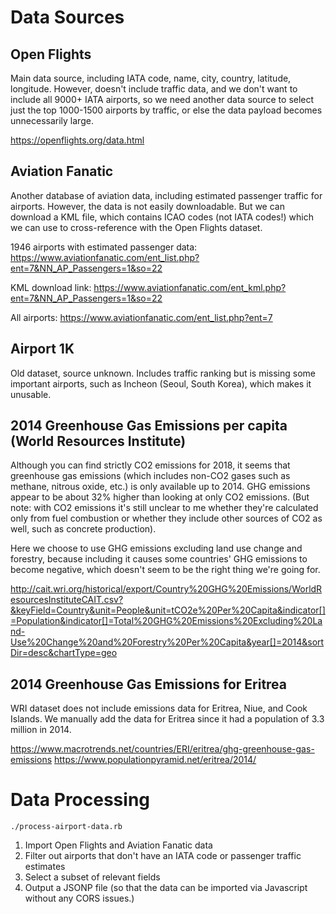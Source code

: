# Data Sources

## Open Flights

Main data source, including IATA code, name, city, country, latitude, longitude.
However, doesn't include traffic data, and we don't want to include all 9000+
IATA airports, so we need another data source to select just the top 1000-1500
airports by traffic, or else the data payload becomes unnecessarily large.

https://openflights.org/data.html

## Aviation Fanatic

Another database of aviation data, including estimated passenger traffic for
airports. However, the data is not easily downloadable. But we can download a
KML file, which contains ICAO codes (not IATA codes!) which we can use to
cross-reference with the Open Flights dataset.

1946 airports with estimated passenger data:
https://www.aviationfanatic.com/ent_list.php?ent=7&NN_AP_Passengers=1&so=22

KML download link: https://www.aviationfanatic.com/ent_kml.php?ent=7&NN_AP_Passengers=1&so=22

All airports: https://www.aviationfanatic.com/ent_list.php?ent=7

## Airport 1K

Old dataset, source unknown. Includes traffic ranking but is missing some
important airports, such as Incheon (Seoul, South Korea), which makes it
unusable.

## 2014 Greenhouse Gas Emissions per capita (World Resources Institute)

Although you can find strictly CO2 emissions for 2018, it seems that greenhouse
gas emissions (which includes non-CO2 gases such as methane, nitrous oxide,
etc.) is only available up to 2014. GHG emissions appear to be about 32% higher
than looking at only CO2 emissions. (But note: with CO2 emissions it's still
unclear to me whether they're calculated only from fuel combustion or whether
they include other sources of CO2 as well, such as concrete production).

Here we choose to use GHG emissions excluding land use change and forestry,
because including it causes some countries' GHG emissions to become negative,
which doesn't seem to be the right thing we're going for.

http://cait.wri.org/historical/export/Country%20GHG%20Emissions/WorldResourcesInstituteCAIT.csv?&keyField=Country&unit=People&unit=tCO2e%20Per%20Capita&indicator[]=Population&indicator[]=Total%20GHG%20Emissions%20Excluding%20Land-Use%20Change%20and%20Forestry%20Per%20Capita&year[]=2014&sortDir=desc&chartType=geo

## 2014 Greenhouse Gas Emissions for Eritrea

WRI dataset does not include emissions data for Eritrea, Niue, and Cook Islands.
We manually add the data for Eritrea since it had a population of 3.3 million in
2014.

https://www.macrotrends.net/countries/ERI/eritrea/ghg-greenhouse-gas-emissions
https://www.populationpyramid.net/eritrea/2014/

# Data Processing

```
./process-airport-data.rb
```

1. Import Open Flights and Aviation Fanatic data
2. Filter out airports that don't have an IATA code or passenger traffic estimates
3. Select a subset of relevant fields
4. Output a JSONP file (so that the data can be imported via Javascript without
   any CORS issues.)
